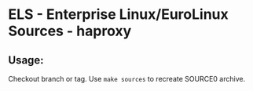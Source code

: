 # ELS - Enterprise Linux/EuroLinux Sources - haproxy
 
## Usage:
  Checkout branch or tag. Use `make sources` to recreate  SOURCE0 archive.
